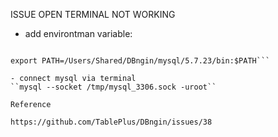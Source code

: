 ISSUE OPEN TERMINAL NOT WORKING
- add environtman variable:

```# DBngin exports

export PATH=/Users/Shared/DBngin/mysql/5.7.23/bin:$PATH```

- connect mysql via terminal
``mysql --socket /tmp/mysql_3306.sock -uroot``

Reference

https://github.com/TablePlus/DBngin/issues/38
